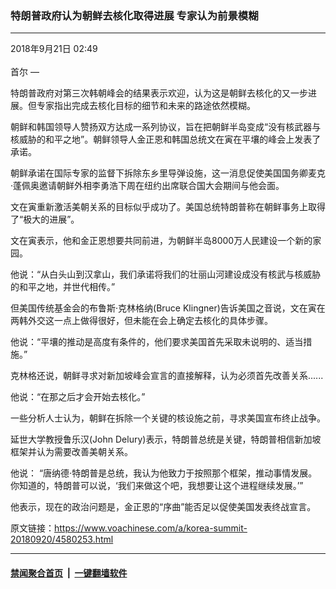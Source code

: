 ### 特朗普政府认为朝鲜去核化取得进展 专家认为前景模糊
------------------------

<div class="published">
 <span class="date" title="中国时间">
  <time datetime="2018-09-21T02:49:12+08:00">
   2018年9月21日 02:49
  </time>
 </span>
</div>
<br/>
<div class="wsw">
 <span class="dateline">
  首尔 —
 </span>
 <p>
  特朗普政府对第三次韩朝峰会的结果表示欢迎，认为这是朝鲜去核化的又一步进展。但专家指出完成去核化目标的细节和未来的路途依然模糊。
 </p>
 <p>
  朝鲜和韩国领导人赞扬双方达成一系列协议，旨在把朝鲜半岛变成“没有核武器与核威胁的和平之地”。朝鲜领导人金正恩和韩国总统文在寅在平壤的峰会上发表了承诺。
 </p>
 <p>
  朝鲜承诺在国际专家的监督下拆除东乡里导弹设施，这一消息促使美国国务卿麦克·蓬佩奥邀请朝鲜外相李勇浩下周在纽约出席联合国大会期间与他会面。
 </p>
 <p>
  文在寅重新激活美朝关系的目标似乎成功了。美国总统特朗普称在朝鲜事务上取得了“极大的进展”。
 </p>
 <p>
  文在寅表示，他和金正恩想要共同前进，为朝鲜半岛8000万人民建设一个新的家园。
 </p>
 <p>
  他说：“从白头山到汉拿山，我们承诺将我们的壮丽山河建设成没有核武与核威胁的和平之地，并世代相传。”
 </p>
 <p>
  但美国传统基金会的布鲁斯·克林格纳(Bruce Klingner)告诉美国之音说，文在寅在两韩外交这一点上做得很好，但未能在会上确定去核化的具体步骤。
 </p>
 <p>
  他说：“平壤的推动是高度有条件的，他们要求美国首先采取未说明的、适当措施。”
 </p>
 <p>
  克林格还说，朝鲜寻求对新加坡峰会宣言的直接解释，认为必须首先改善关系......
 </p>
 <p>
  他说：“在那之后才会开始去核化。”
 </p>
 <p>
  一些分析人士认为，朝鲜在拆除一个关键的核设施之前，寻求美国宣布终止战争。
 </p>
 <p>
  延世大学教授鲁乐汉(John Delury)表示，特朗普总统是关键，特朗普相信新加坡框架并认为需要改善美朝关系。
 </p>
 <p>
  他说： “唐纳德·特朗普是总统，我认为他致力于按照那个框架，推动事情发展。你知道的，特朗普可以说，‘我们来做这个吧，我想要让这个进程继续发展。’”
 </p>
 <p>
  他表示，现在的政治问题是，金正恩的“序曲”能否足以促使美国发表终战宣言。
 </p>
 <p>
 </p>
</div>

原文链接：https://www.voachinese.com/a/korea-summit-20180920/4580253.html


------------------------
#### [禁闻聚合首页](https://github.com/gfw-breaker/banned-news/blob/master/README.md) &nbsp;|&nbsp;  [一键翻墙软件](https://github.com/gfw-breaker/nogfw/blob/master/README.md)